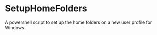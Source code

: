 # SetupHomeFolders
A powershell script to set up the home folders on a new user profile for Windows.
